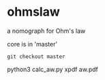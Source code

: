 # ohmslaw 

a nomograph for Ohm's law

core is in 'master'

```
git checkout master
```

python3 calc_aw.py
xpdf aw.pdf 
